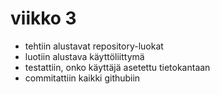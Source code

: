 # viikko 3
- tehtiin alustavat repository-luokat 
- luotiin alustava käyttöliittymä
- testattiin, onko käyttäjä asetettu tietokantaan 
- commitattiin kaikki githubiin
